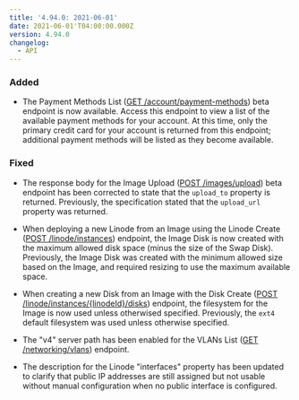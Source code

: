 ```yaml
---
title: '4.94.0: 2021-06-01'
date: 2021-06-01'T04:00:00.000Z
version: 4.94.0
changelog:
  - API
---
```


### Added

- The Payment Methods List ([GET /account/payment-methods](https://www.linode.com/docs/api/account/#payment-methods-list)) beta endpoint is now available. Access this endpoint to view a list of the available payment methods for your account. At this time, only the primary credit card for your account is returned from this endpoint; additional payment methods will be listed as they become available.

### Fixed

- The response body for the Image Upload ([POST /images/upload](https://www.linode.com/docs/api/images/#image-upload)) beta endpoint has been corrected to state that the `upload_to` property is returned. Previously, the specification stated that the `upload_url` property was returned.

- When deploying a new Linode from an Image using the Linode Create ([POST /linode/instances](https://www.linode.com/docs/api/linode-instances/#linode-create)) endpoint, the Image Disk is now created with the maximum allowed disk space (minus the size of the Swap Disk). Previously, the Image Disk was created with the minimum allowed size based on the Image, and required resizing to use the maximum available space.

- When creating a new Disk from an Image with the Disk Create ([POST /linode/instances/{linodeId}/disks](https://www.linode.com/docs/api/linode-instances/#disk-create)) endpoint, the filesystem for the Image is now used unless otherwised specified. Previously, the `ext4` default filesystem was used unless otherwise specified.

- The "v4" server path has been enabled for the VLANs List ([GET /networking/vlans](https://www.linode.com/docs/api/networking/#vlans-list)) endpoint.

- The description for the Linode "interfaces" property has been updated to clarify that public IP addresses are still assigned but not usable without manual configuration when no public interface is configured.
